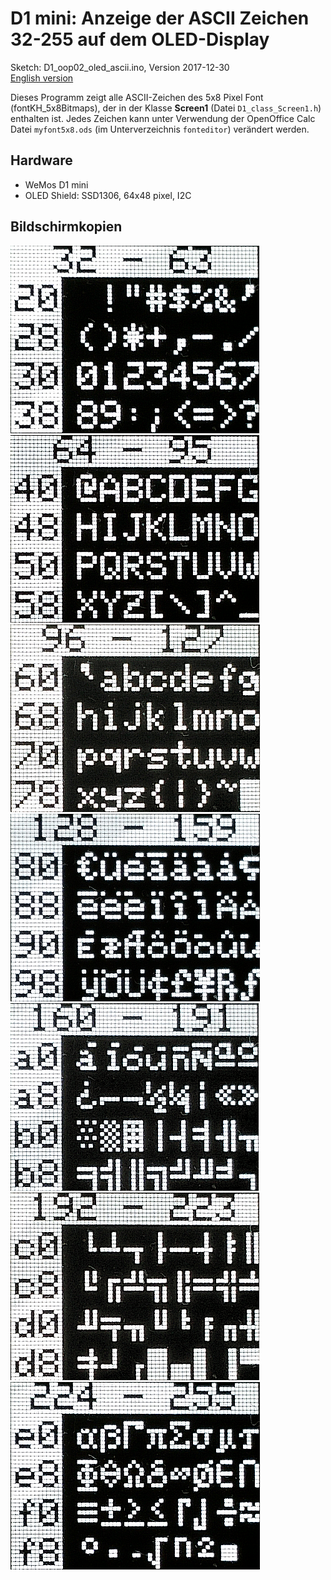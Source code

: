 # D1 mini: Anzeige der ASCII Zeichen 32-255 auf dem OLED-Display
Sketch: D1_oop02_oled_ascii.ino, Version 2017-12-30   
[English version](./README.md "English version")   

Dieses Programm zeigt alle ASCII-Zeichen des 5x8 Pixel Font (fontKH_5x8Bitmaps), der in der Klasse  __Screen1__ (Datei `D1_class_Screen1.h`) enthalten ist. Jedes Zeichen kann unter Verwendung der OpenOffice Calc Datei  `myfont5x8.ods` (im Unterverzeichnis `fonteditor`) ver&auml;ndert werden.

## Hardware
* WeMos D1 mini
* OLED Shield: SSD1306, 64x48 pixel, I2C


## Bildschirmkopien
![ASCII 032-063](./images/ASCII_032_063_171230.png "ASCII 032-063")
![ASCII 064-095](./images/ASCII_064_095_171230.png "ASCII 064-095")
![ASCII 096-127](./images/ASCII_096_127_171230.png "ASCII 096-127")
![ASCII 128-159](./images/ASCII_128_159_171230.png "ASCII 128-159")
![ASCII 160-191](./images/ASCII_160_191_171230.png "ASCII 160-191")
![ASCII 192-223](./images/ASCII_192_223_171230.png "ASCII 192-223")
![ASCII 224-255](./images/ASCII_224_255_171230.png "ASCII 224-255")
